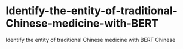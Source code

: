 # Identify-the-entity-of-traditional-Chinese-medicine-with-BERT
Identify the entity of traditional Chinese medicine with BERT Chinese
